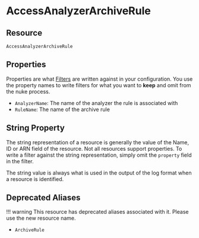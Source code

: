 # AccessAnalyzerArchiveRule


## Resource

```text
AccessAnalyzerArchiveRule
```

## Properties

Properties are what [Filters](../config-filtering.md) are written against in your configuration. You use the property
names to write filters for what you want to **keep** and omit from the nuke process.


- `AnalyzerName`: The name of the analyzer the rule is associated with
- `RuleName`: The name of the archive rule

## String Property

The string representation of a resource is generally the value of the Name, ID or ARN field of the resource. Not all
resources support properties. To write a filter against the string representation, simply omit the `property` field in
the filter.

The string value is always what is used in the output of the log format when a resource is identified.

## Deprecated Aliases

!!! warning
    This resource has deprecated aliases associated with it. Please use the new resource name.

- `ArchiveRule`